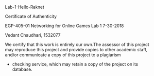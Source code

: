 Lab-1-Hello-Raknet

Certificate of Authenticity

EGP-405-01 Networking for Online Games
Lab 1
7-30-2018

Vedant Chaudhari, 1532077

We certify that this work is entirely our own.The assessor of this project may reproduce this project 
and provide copies to other academic staff, and/or communicate a copy of this project to a plagiarism 
- checking service, which may retain a copy of the project on its database.
